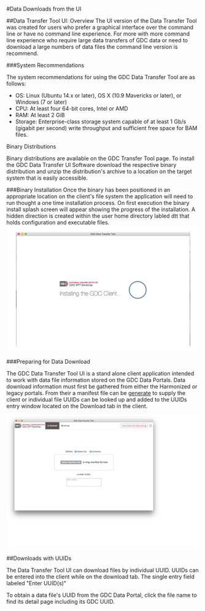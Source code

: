 #Data Downloads from the UI

##Data Transfer Tool UI: Overview
The UI version of the Data Transfer Tool was created for users who prefer a graphical interface over the command line or have no command line experience.  For more with more command line experience who require large data transfers of GDC data or need to download a large numbers of data files the command line version is recommend.

###System Recommendations

The system recommendations for using the GDC Data Transfer Tool are as follows:

* OS: Linux (Ubuntu 14.x or later), OS X (10.9 Mavericks or later), or Windows (7 or later)
* CPU: At least four 64-bit cores, Intel or AMD
* RAM: At least 2 GiB
* Storage: Enterprise-class storage system capable of at least 1 Gb/s (gigabit per second) write throughput and sufficient free space for BAM files.

Binary Distributions

Binary distributions are available on the GDC Transfer Tool page. To install the GDC Data Transfer UI Software download the respective binary distribution and unzip the distribution's archive to a location on the target system that is easily accessible.

###Binary Installation
Once the binary has been positioned in an appropriate location on the client's file system the application will need to run thought a one time installation process.  On first execution the binary install splash screen will appear showing the progress of the installation.  A hidden direction is created within the user home directory labled dtt that holds configuration and executable files.
![GDC DTT UI Installation](images/GDC_DTT_UI_INSTALLv7.png "GDC Data Transfer Tool UI Install")


###Preparing for Data Download

The GDC Data Transfer Tool UI is a stand alone client application intended to work with data file information stored on the GDC Data Portals.  Data download information must first be gathered from either the Harmonized or legacy portals.  From their a manifest file can be [generate](https://docs.gdc.cancer.gov/Data_Transfer_Tool/Users_Guide/Preparing_for_Data_Download_and_Upload/#obtaining-a-manifest-file-for-data-download) to supply the client or individual file UUIDs can be looked up and added to the UUIDs entry window located on the Download tab in the client.

![GDC DTT UI Start Page](images/DTT_UI_Start_Page.png)


##Downloads with UUIDs

The Data Transfer Tool UI can download files by individual UUID.  UUIDs can be entered into the client while on the download tab.  The single entry field labeled "Enter UUID(s)"

To obtain a data file's UUID from the GDC Data Portal, click the file name to find its detail page including its GDC UUID.
